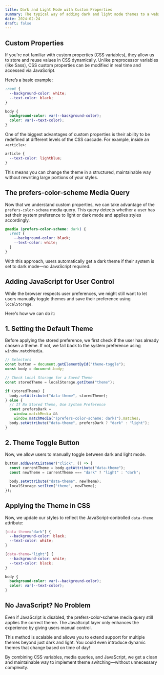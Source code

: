 ```yaml
---
title: Dark and Light Mode with Custom Properties
summary: The typical way of adding dark and light mode themes to a website is to add a class on the body that all of your styles can inherit. Using JavaScript, you toggle this class and even use localStorage to save the user's preferences. But with CSS custom properties and media queries, this process becomes much easier.
date: 2024-02-24
draft: false
---
```


<h2>Custom Properties</h2>
<p>If you're not familiar with custom properties (CSS variables), they allow us to store and reuse values in CSS dynamically. Unlike preprocessor variables (like Sass), CSS custom properties can be modified in real time and accessed via JavaScript.</p>

<p>Here’s a basic example:</p>

```css
:root {
  --background-color: white;
  --text-color: black;
}

body {
  background-color: var(--background-color);
  color: var(--text-color);
}
```

<p>One of the biggest advantages of custom properties is their ability to be redefined at different levels of the CSS cascade. For example, inside an <code>&lt;article&gt;</code>:</p>

```css
article {
  --text-color: lightblue;
}
```

<p>This means you can change the theme in a structured, maintainable way without rewriting large portions of your styles.</p>

<h2>The prefers-color-scheme Media Query</h2>
<p>Now that we understand custom properties, we can take advantage of the <code>prefers-color-scheme</code> media query. This query detects whether a user has set their system preference to light or dark mode and applies styles accordingly.</p>

```css
@media (prefers-color-scheme: dark) {
  :root {
    --background-color: black;
    --text-color: white;
  }
}
```

<p> With this approach, users automatically get a dark theme if their system is set to dark mode—no JavaScript required.</p>

<h2>Adding JavaScript for User Control</h2> 
<p>While the browser respects user preferences, we might still want to let users manually toggle themes and save their preference using <code>localStorage</code>.</p>

<p>Here's how we can do it:</p>
  
<h2>1. Setting the Default Theme</h2>
<p>Before applying the stored preference, we first check if the user has already chosen a theme. If not, we fall back to the system preference using <code>window.matchMedia</code>.</p>

```js
// Selectors
const button = document.getElementById("theme-toggle");
const body = document.body;

// Check Local Storage for a Saved Theme
const storedTheme = localStorage.getItem("theme");

if (storedTheme) {
  body.setAttribute("data-theme", storedTheme);
} else {
  // If No Stored Theme, Use System Preference
  const prefersDark =
    window.matchMedia &&
    window.matchMedia("(prefers-color-scheme: dark)").matches;
  body.setAttribute("data-theme", prefersDark ? "dark" : "light");
}
```

<h2>2. Theme Toggle Button</h2>
<p>Now, we allow users to manually toggle between dark and light mode.</p>

```js
button.addEventListener("click", () => {
  const currentTheme = body.getAttribute("data-theme");
  const newTheme = currentTheme === "dark" ? "light" : "dark";

  body.setAttribute("data-theme", newTheme);
  localStorage.setItem("theme", newTheme);
});
```

<h2>Applying the Theme in CSS</h2>
<p>Now, we update our styles to reflect the JavaScript-controlled <code>data-theme</code> attribute:</p>

```css
[data-theme="dark"] {
  --background-color: black;
  --text-color: white;
}

[data-theme="light"] {
  --background-color: white;
  --text-color: black;
}

body {
  background-color: var(--background-color);
  color: var(--text-color);
}
```

<h2>No JavaScript? No Problem</h2>
<p>
  Even if JavaScript is disabled, the prefers-color-scheme media query still applies the correct theme. The JavaScript layer only enhances the experience by giving users manual control.
</p>
<p>
  This method is scalable and allows you to extend support for multiple themes beyond just dark and light. You could even introduce dynamic themes that change based on time of day!
</p>
<p>
  By combining CSS variables, media queries, and JavaScript, we get a clean and maintainable way to implement theme switching—without unnecessary complexity.
</p>
